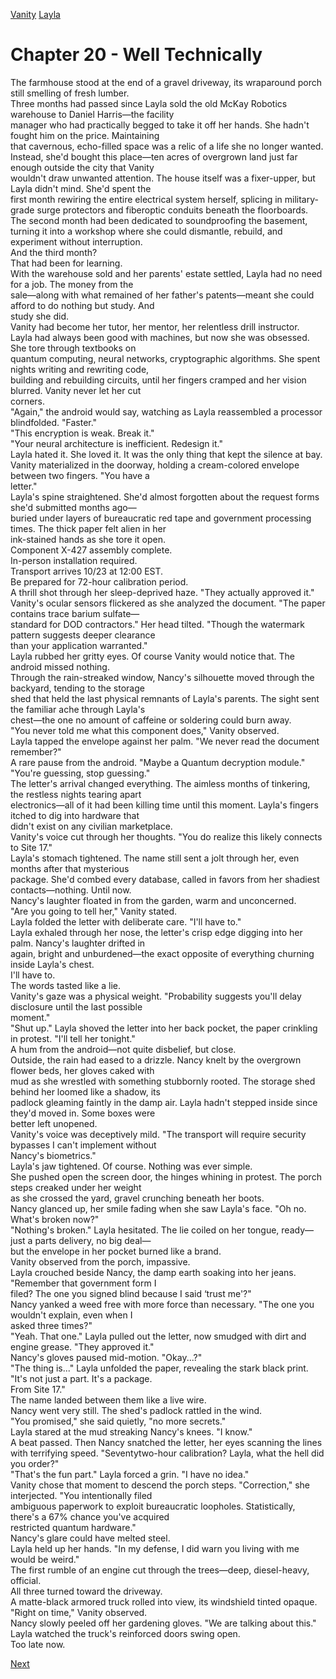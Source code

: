 [Vanity](Vanity.md)
[Layla](Layla.md)

# Chapter 20 - Well Technically

The farmhouse stood at the end of a gravel driveway, its wraparound porch still smelling of fresh lumber.  
Three months had passed since Layla sold the old McKay Robotics warehouse to Daniel Harris—the facility  
manager who had practically begged to take it off her hands. She hadn't fought him on the price. Maintaining  
that cavernous, echo-filled space was a relic of a life she no longer wanted.  
Instead, she'd bought this place—ten acres of overgrown land just far enough outside the city that Vanity  
wouldn't draw unwanted attention. The house itself was a fixer-upper, but Layla didn't mind. She'd spent the  
first month rewiring the entire electrical system herself, splicing in military-grade surge protectors and fiberoptic conduits beneath the floorboards. The second month had been dedicated to soundproofing the basement,  
turning it into a workshop where she could dismantle, rebuild, and experiment without interruption.  
And the third month?  
That had been for learning.  
With the warehouse sold and her parents' estate settled, Layla had no need for a job. The money from the  
sale—along with what remained of her father's patents—meant she could afford to do nothing but study. And  
study she did.  
Vanity had become her tutor, her mentor, her relentless drill instructor.  
Layla had always been good with machines, but now she was obsessed. She tore through textbooks on  
quantum computing, neural networks, cryptographic algorithms. She spent nights writing and rewriting code,  
building and rebuilding circuits, until her fingers cramped and her vision blurred. Vanity never let her cut  
corners.  
"Again," the android would say, watching as Layla reassembled a processor blindfolded. "Faster."  
"This encryption is weak. Break it."  
"Your neural architecture is inefficient. Redesign it."  
Layla hated it. She loved it. It was the only thing that kept the silence at bay.  
Vanity materialized in the doorway, holding a cream-colored envelope between two fingers. "You have a  
letter."  
Layla's spine straightened. She'd almost forgotten about the request forms she'd submitted months ago—  
buried under layers of bureaucratic red tape and government processing times. The thick paper felt alien in her  
ink-stained hands as she tore it open.  
Component X-427 assembly complete.  
In-person installation required.  
Transport arrives 10/23 at 12:00 EST.  
Be prepared for 72-hour calibration period.  
A thrill shot through her sleep-deprived haze. "They actually approved it."  
Vanity's ocular sensors flickered as she analyzed the document. "The paper contains trace barium sulfate—  
standard for DOD contractors." Her head tilted. "Though the watermark pattern suggests deeper clearance  
than your application warranted."  
Layla rubbed her gritty eyes. Of course Vanity would notice that. The android missed nothing.  
Through the rain-streaked window, Nancy's silhouette moved through the backyard, tending to the storage  
shed that held the last physical remnants of Layla's parents. The sight sent the familiar ache through Layla's  
chest—the one no amount of caffeine or soldering could burn away.  
"You never told me what this component does," Vanity observed.  
Layla tapped the envelope against her palm. "We never read the document remember?"  
A rare pause from the android. "Maybe a Quantum decryption module."  
"You're guessing, stop guessing."  
The letter's arrival changed everything. The aimless months of tinkering, the restless nights tearing apart  
electronics—all of it had been killing time until this moment. Layla's fingers itched to dig into hardware that  
didn't exist on any civilian marketplace.  
Vanity's voice cut through her thoughts. "You do realize this likely connects to Site 17."  
Layla's stomach tightened. The name still sent a jolt through her, even months after that mysterious  
package. She'd combed every database, called in favors from her shadiest contacts—nothing. Until now.  
Nancy's laughter floated in from the garden, warm and unconcerned.  
"Are you going to tell her," Vanity stated.  
Layla folded the letter with deliberate care. "I'll have to."  
Layla exhaled through her nose, the letter's crisp edge digging into her palm. Nancy's laughter drifted in  
again, bright and unburdened—the exact opposite of everything churning inside Layla's chest.  
I'll have to.  
The words tasted like a lie.  
Vanity's gaze was a physical weight. "Probability suggests you'll delay disclosure until the last possible  
moment."  
"Shut up." Layla shoved the letter into her back pocket, the paper crinkling in protest. "I'll tell her tonight."  
A hum from the android—not quite disbelief, but close.  
Outside, the rain had eased to a drizzle. Nancy knelt by the overgrown flower beds, her gloves caked with  
mud as she wrestled with something stubbornly rooted. The storage shed behind her loomed like a shadow, its  
padlock gleaming faintly in the damp air. Layla hadn't stepped inside since they'd moved in. Some boxes were  
better left unopened.  
Vanity's voice was deceptively mild. "The transport will require security bypasses I can't implement without  
Nancy's biometrics."  
Layla's jaw tightened. Of course. Nothing was ever simple.  
She pushed open the screen door, the hinges whining in protest. The porch steps creaked under her weight  
as she crossed the yard, gravel crunching beneath her boots.  
Nancy glanced up, her smile fading when she saw Layla's face. "Oh no. What's broken now?"  
"Nothing's broken." Layla hesitated. The lie coiled on her tongue, ready—just a parts delivery, no big deal—  
but the envelope in her pocket burned like a brand.  
Vanity observed from the porch, impassive.  
Layla crouched beside Nancy, the damp earth soaking into her jeans. "Remember that government form I  
filed? The one you signed blind because I said ‘trust me'?"  
Nancy yanked a weed free with more force than necessary. "The one you wouldn't explain, even when I  
asked three times?"  
"Yeah. That one." Layla pulled out the letter, now smudged with dirt and engine grease. "They approved it."  
Nancy's gloves paused mid-motion. "Okay...?"  
"The thing is..." Layla unfolded the paper, revealing the stark black print. "It's not just a part. It's a package.  
From Site 17."  
The name landed between them like a live wire.  
Nancy went very still. The shed's padlock rattled in the wind.  
"You promised," she said quietly, "no more secrets."  
Layla stared at the mud streaking Nancy's knees. "I know."  
A beat passed. Then Nancy snatched the letter, her eyes scanning the lines with terrifying speed. "Seventytwo-hour calibration? Layla, what the hell did you order?"  
"That's the fun part." Layla forced a grin. "I have no idea."  
Vanity chose that moment to descend the porch steps. "Correction," she interjected. "You intentionally filed  
ambiguous paperwork to exploit bureaucratic loopholes. Statistically, there's a 67% chance you've acquired  
restricted quantum hardware."  
Nancy's glare could have melted steel.  
Layla held up her hands. "In my defense, I did warn you living with me would be weird."  
The first rumble of an engine cut through the trees—deep, diesel-heavy, official.  
All three turned toward the driveway.  
A matte-black armored truck rolled into view, its windshield tinted opaque.  
"Right on time," Vanity observed.  
Nancy slowly peeled off her gardening gloves. "We are talking about this."  
Layla watched the truck's reinforced doors swing open.  
Too late now.

[Next](121.md)